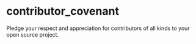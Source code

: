 # contributor_covenant
Pledge your respect and appreciation for contributors of all kinds to your open source project.
